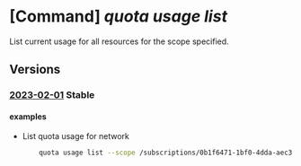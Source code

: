 # [Command] _quota usage list_

List current usage for all resources for the scope specified.

## Versions

### [2023-02-01](/Resources/mgmt-plane/L3tzY29wZX0vcHJvdmlkZXJzL21pY3Jvc29mdC5xdW90YS91c2FnZXM=/2023-02-01.xml) **Stable**

<!-- mgmt-plane /{scope}/providers/microsoft.quota/usages 2023-02-01 -->

#### examples

- List quota usage for network
    ```bash
        quota usage list --scope /subscriptions/0b1f6471-1bf0-4dda-aec3-cb9272f09590/providers/Microsoft.Network/locations/eastus
    ```
